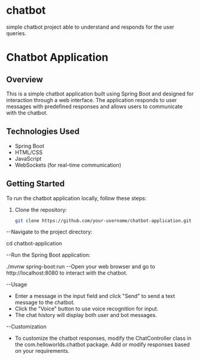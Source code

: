 # chatbot
simple chatbot project able to understand and responds for the user queries.
# Chatbot Application

## Overview

This is a simple chatbot application built using Spring Boot and designed for interaction through a web interface. The application responds to user messages with predefined responses and allows users to communicate with the chatbot.

## Technologies Used

- Spring Boot
- HTML/CSS
- JavaScript
- WebSockets (for real-time communication)

## Getting Started

To run the chatbot application locally, follow these steps:

1. Clone the repository:

   ```bash
   git clone https://github.com/your-username/chatbot-application.git

--Navigate to the project directory:

cd chatbot-application

--Run the Spring Boot application:

./mvnw spring-boot:run
--Open your web browser and go to http://localhost:8080 to interact with the chatbot.

--Usage
* Enter a message in the input field and click "Send" to send a text message to the chatbot.
* Click the "Voice" button to use voice recognition for input.
* The chat history will display both user and bot messages.

--Customization
* To customize the chatbot responses, modify the ChatController class in the com.helloworlds.chatbot package. Add or modify responses based on your requirements.
